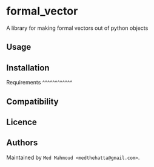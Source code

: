 formal_vector
=============

A library for making formal vectors out of python objects

Usage
-----

Installation
------------

Requirements
^^^^^^^^^^^^

Compatibility
-------------

Licence
-------

Authors
-------

Maintained by `Med Mahmoud <medthehatta@gmail.com>`.
